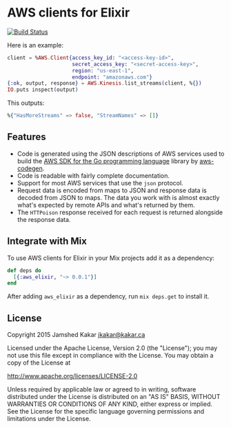 # AWS clients for Elixir

[![Build Status](https://travis-ci.org/jkakar/aws-elixir.svg?branch=master)](https://travis-ci.org/jkakar/aws-elixir)

Here is an example:

```elixir
client = %AWS.Client{access_key_id: "<access-key-id>",
                     secret_access_key: "<secret-access-key>",
                     region: "us-east-1",
                     endpoint: "amazonaws.com"}
{:ok, output, response} = AWS.Kinesis.list_streams(client, %{})
IO.puts inspect(output)
```

This outputs:

```elixir
%{"HasMoreStreams" => false, "StreamNames" => []}
```

## Features

* Code is generated using the JSON descriptions of AWS services used to build
  the [AWS SDK for the Go programming language](https://github.com/awslabs/aws-sdk-go/tree/master/apis) library by [aws-codegen](https://github.com/jkakar/aws-codegen).
* Code is readable with fairly complete documentation.
* Support for most AWS services that use the `json` protocol.
* Request data is encoded from maps to JSON and response data is decoded from
  JSON to maps.  The data you work with is almost exactly what's expected by
  remote APIs and what's returned by them.
* The `HTTPoison` response received for each request is returned alongside the
  response data.

## Integrate with Mix

To use AWS clients for Elixir in your Mix projects add it as a dependency:

```elixir
def deps do
  [{:aws_elixir, "~> 0.0.1"}]
end
```

After adding `aws_elixir` as a dependency, run `mix deps.get` to install it.

## License

Copyright 2015 Jamshed Kakar <jkakar@kakar.ca>

Licensed under the Apache License, Version 2.0 (the "License");
you may not use this file except in compliance with the License.
You may obtain a copy of the License at

  http://www.apache.org/licenses/LICENSE-2.0

Unless required by applicable law or agreed to in writing, software
distributed under the License is distributed on an "AS IS" BASIS,
WITHOUT WARRANTIES OR CONDITIONS OF ANY KIND, either express or implied.
See the License for the specific language governing permissions and
limitations under the License.
